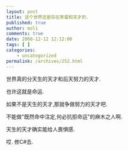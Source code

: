 ```yaml
---
layout: post
title: 这个世界还是存在笨蛋和天才的.
published: true
author: moli
comments: true
date: 2008-12-12 12:12:00
tags: [ ]
categories:
    - uncategorized
permalink: /archives/252.html
---
```

世界真的分天生的天才和后天努力的天才.

也许这就是命运.

如果不是天生的天才,那就争做努力的天才吧.

不能做"既然命中注定,何必抗拒命运"的麻木之人啊.

天生的天才确实能给人畏惧感. 

哎. 修C#去.
